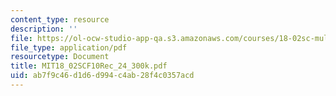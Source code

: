 ```yaml
---
content_type: resource
description: ''
file: https://ol-ocw-studio-app-qa.s3.amazonaws.com/courses/18-02sc-multivariable-calculus-fall-2010/ab7f9c46d1d6d994c4ab28f4c0357acd_MIT18_02SCF10Rec_24_300k.pdf
file_type: application/pdf
resourcetype: Document
title: MIT18_02SCF10Rec_24_300k.pdf
uid: ab7f9c46-d1d6-d994-c4ab-28f4c0357acd
---
```

